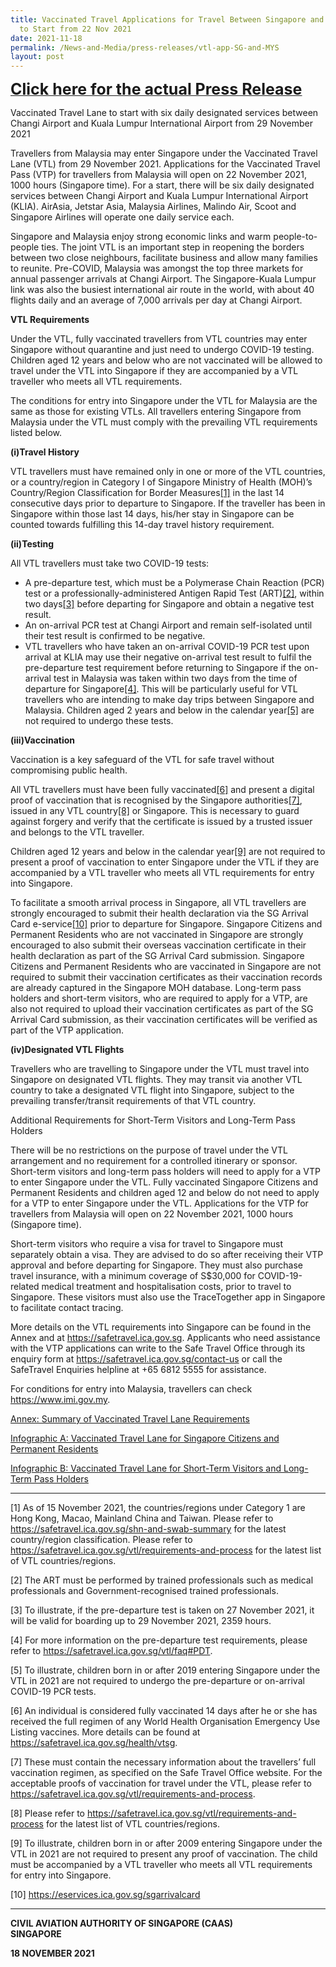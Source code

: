 ```yaml
---
title: Vaccinated Travel Applications for Travel Between Singapore and Malaysia
  to Start from 22 Nov 2021
date: 2021-11-18
permalink: /News-and-Media/press-releases/vtl-app-SG-and-MYS
layout: post
---
```

<a href="https://www.caas.gov.sg/who-we-are/newsroom/Detail/vaccinated-travel-applications-for-travel-between-singapore-and-malaysia-to-start-from-22-november-2021/"><b style="font-size:25px;">Click here for the actual Press Release</b></a> 

Vaccinated Travel Lane to start with six daily designated services between Changi Airport and Kuala Lumpur International Airport from 29 November 2021

Travellers from Malaysia may enter Singapore under the Vaccinated Travel Lane (VTL) from 29 November 2021. Applications for the Vaccinated Travel Pass (VTP) for travellers from Malaysia will open on 22 November 2021, 1000 hours (Singapore time). For a start, there will be six daily designated services between Changi Airport and Kuala Lumpur International Airport (KLIA). AirAsia, Jetstar Asia, Malaysia Airlines, Malindo Air, Scoot and Singapore Airlines will operate one daily service each.  

Singapore and Malaysia enjoy strong economic links and warm people-to-people ties. The joint VTL is an important step in reopening the borders between two close neighbours, facilitate business and allow many families to reunite. Pre-COVID, Malaysia was amongst the top three markets for annual passenger arrivals at Changi Airport. The Singapore-Kuala Lumpur link was also the busiest international air route in the world, with about 40 flights daily and an average of 7,000 arrivals per day at Changi Airport.

<b>VTL Requirements</b>

Under the VTL, fully vaccinated travellers from VTL countries may enter Singapore without quarantine and just need to undergo COVID-19 testing. Children aged 12 years and below who are not vaccinated will be allowed to travel under the VTL into Singapore if they are accompanied by a VTL traveller who meets all VTL requirements.

The conditions for entry into Singapore under the VTL for Malaysia are the same as those for existing VTLs. All travellers entering Singapore from Malaysia under the VTL must comply with the prevailing VTL requirements listed below.

<b>(i)Travel History</b>

VTL travellers must have remained only in one or more of the VTL countries, or a country/region in Category I of Singapore Ministry of Health (MOH)’s Country/Region Classification for Border Measures<a href="#_ftn1">[1]</a> in the last 14 consecutive days prior to departure to Singapore. If the traveller has been in Singapore within those last 14 days, his/her stay in Singapore can be counted towards fulfilling this 14-day travel history requirement.

<b>(ii)Testing</b>

All VTL travellers must take two COVID-19 tests:

- A pre-departure test, which must be a Polymerase Chain Reaction (PCR) test or a professionally-administered Antigen Rapid Test (ART)<a href="#_ftn2">[2]</a>, within two days<a href="#_ftn3">[3]</a> before departing for Singapore and obtain a negative test result.
- An on-arrival PCR test at Changi Airport and remain self-isolated until their test result is confirmed to be negative.
- VTL travellers who have taken an on-arrival COVID-19 PCR test upon arrival at KLIA may use their negative on-arrival test result to fulfil the pre-departure test requirement before returning to Singapore if the on-arrival test in Malaysia was taken within two days from the time of departure for Singapore<a href="#_ftn4">[4]</a>. This will be particularly useful for VTL travellers who are intending to make day trips between Singapore and Malaysia. 
Children aged 2 years and below in the calendar year<a href="#_ftn5">[5]</a> are not required to undergo these tests.

<b>(iii)Vaccination</b>

Vaccination is a key safeguard of the VTL for safe travel without compromising public health.

All VTL travellers must have been fully vaccinated<a href="#_ftn6">[6]</a> and present a digital proof of vaccination that is recognised by the Singapore authorities<a href="#_ftn7">[7]</a>, issued in any VTL country<a href="#_ftn8">[8]</a> or Singapore. This is necessary to guard against forgery and verify that the certificate is issued by a trusted issuer and belongs to the VTL traveller.

Children aged 12 years and below in the calendar year<a href="#_ftn9">[9]</a> are not required to present a proof of vaccination to enter Singapore under the VTL if they are accompanied by a VTL traveller who meets all VTL requirements for entry into Singapore.

To facilitate a smooth arrival process in Singapore, all VTL travellers are strongly encouraged to submit their health declaration via the SG Arrival Card e-service<a href="#_ftn10">[10]</a> prior to departure for Singapore. Singapore Citizens and Permanent Residents who are not vaccinated in Singapore are strongly encouraged to also submit their overseas vaccination certificate in their health declaration as part of the SG Arrival Card submission. Singapore Citizens and Permanent Residents who are vaccinated in Singapore are not required to submit their vaccination certificates as their vaccination records are already captured in the Singapore MOH database. Long-term pass holders and short-term visitors, who are required to apply for a VTP, are also not required to upload their vaccination certificates as part of the SG Arrival Card submission, as their vaccination certificates will be verified as part of the VTP application.

<b>(iv)Designated VTL Flights</b>

Travellers who are travelling to Singapore under the VTL must travel into Singapore on designated VTL flights. They may transit via another VTL country to take a designated VTL flight into Singapore, subject to the prevailing transfer/transit requirements of that VTL country.

Additional Requirements for Short-Term Visitors and Long-Term Pass Holders

There will be no restrictions on the purpose of travel under the VTL arrangement and no requirement for a controlled itinerary or sponsor. Short-term visitors and long-term pass holders will need to apply for a VTP to enter Singapore under the VTL. Fully vaccinated Singapore Citizens and Permanent Residents and children aged 12 and below do not need to apply for a VTP to enter Singapore under the VTL. Applications for the VTP for travellers from Malaysia will open on 22 November 2021, 1000 hours (Singapore time).

Short-term visitors who require a visa for travel to Singapore must separately obtain a visa. They are advised to do so after receiving their VTP approval and before departing for Singapore. They must also purchase travel insurance, with a minimum coverage of S$30,000 for COVID-19-related medical treatment and hospitalisation costs, prior to travel to Singapore. These visitors must also use the TraceTogether app in Singapore to facilitate contact tracing.

More details on the VTL requirements into Singapore can be found in the Annex and at https://safetravel.ica.gov.sg. Applicants who need assistance with the VTP applications can write to the Safe Travel Office through its enquiry form at <a href="https://safetravel.ica.gov.sg/contact-us" target="_blank">https://safetravel.ica.gov.sg/contact-us</a> or call the SafeTravel Enquiries helpline at +65 6812 5555 for assistance.

For conditions for entry into Malaysia, travellers can check <a href="https://www.imi.gov.my" target="_blank">https://www.imi.gov.my</a>.

<a href="https://www.caas.gov.sg/docs/default-source/default-document-library/final-annex-18-nov-21.pdf" target="_blank">Annex: Summary of Vaccinated Travel Lane Requirements</a>

<a href="https://www-caas-gov-sg-admin.cwp.sg/docs/default-source/docs---cc/infographic-on-vtl-(for-singapore-citizens-and-permanent-residents)-18-nov-21.pdf" target="_blank">Infographic A: Vaccinated Travel Lane for Singapore Citizens and Permanent Residents</a>

<a href="https://www.caas.gov.sg/docs/default-source/default-document-library/infographic-on-vtl-(for-short-term-visitors-and-long-term-pass-holders)-18-nov-21.pdf" target="_blank">Infographic B: Vaccinated Travel Lane for Short-Term Visitors and Long-Term Pass Holders</a>

---

<div id="#_ftn1"></div>

[1] As of 15 November 2021, the countries/regions under Category 1 are Hong Kong, Macao, Mainland China and Taiwan. Please refer to <a href="https://safetravel.ica.gov.sg/shn-and-swab-summary" target="_blank">
https://safetravel.ica.gov.sg/shn-and-swab-summary</a> for the latest country/region classification. Please refer to <a href="https://safetravel.ica.gov.sg/vtl/requirements-and-process" target="_blank">
https://safetravel.ica.gov.sg/vtl/requirements-and-process</a> for the latest list of VTL countries/regions.

<div id="#_ftn2"></div>

[2] The ART must be performed by trained professionals such as medical professionals and Government-recognised trained professionals.  

<div id="#_ftn3"></div>

[3] To illustrate, if the pre-departure test is taken on 27 November 2021, it will be valid for boarding up to 29 November 2021, 2359 hours.

<div id="#_ftn4"></div>

[4] For more information on the pre-departure test requirements, please refer to <a href="https://safetravel.ica.gov.sg/vtl/faq#PDT" target="_blank">
https://safetravel.ica.gov.sg/vtl/faq#PDT</a>.

<div id="#_ftn5"></div>

[5] To illustrate, children born in or after 2019 entering Singapore under the VTL in 2021 are not required to undergo the pre-departure or on-arrival COVID-19 PCR tests.

<div id="#_ftn6"></div>

[6] An individual is considered fully vaccinated 14 days after he or she has received the full regimen of any World Health Organisation Emergency Use Listing vaccines. More details can be found at <a href="https://safetravel.ica.gov.sg/health/vtsg" target="_blank">
https://safetravel.ica.gov.sg/health/vtsg</a>.

<div id="#_ftn7"></div>

[7] These must contain the necessary information about the travellers’ full vaccination regimen, as specified on the Safe Travel Office website. For the acceptable proofs of vaccination for travel under the VTL, please refer to <a href="https://safetravel.ica.gov.sg/vtl/requirements-and-process" target="_blank">
https://safetravel.ica.gov.sg/vtl/requirements-and-process</a>. 

<div id="#_ftn8"></div>

[8] Please refer to <a href="https://safetravel.ica.gov.sg/vtl/requirements-and-process" target="_blank">https://safetravel.ica.gov.sg/vtl/requirements-and-process</a> for the latest list of VTL countries/regions.

<div id="#_ftn9"></div>

[9] To illustrate, children born in or after 2009 entering Singapore under the VTL in 2021 are not required to present any proof of vaccination. The child must be accompanied by a VTL traveller who meets all VTL requirements for entry into Singapore.

<div id="#_ftn10"></div>

[10] <a href="https://eservices.ica.gov.sg/sgarrivalcard" target="_blank">https://eservices.ica.gov.sg/sgarrivalcard</a>


---

**CIVIL AVIATION AUTHORITY OF SINGAPORE (CAAS)**<br/>
**SINGAPORE**

**18 NOVEMBER 2021**